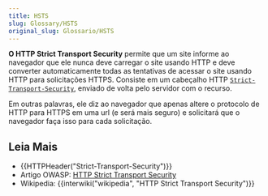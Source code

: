 ```yaml
---
title: HSTS
slug: Glossary/HSTS
original_slug: Glossario/HSTS
---
```


**O HTTP Strict Transport Security** permite que um site informe ao navegador que ele nunca deve carregar o site usando HTTP e deve converter automaticamente todas as tentativas de acessar o site usando HTTP para solicitações HTTPS. Consiste em um cabeçalho HTTP [`Strict-Transport-Security`](/pt-BR/docs/Web/HTTP/Headers/Strict-Transport-Security), enviado de volta pelo servidor com o recurso.

Em outras palavras, ele diz ao navegador que apenas altere o protocolo de HTTP para HTTPS em uma url (e será mais seguro) e solicitará que o navegador faça isso para cada solicitação.

## Leia Mais

- {{HTTPHeader("Strict-Transport-Security")}}
- Artigo OWASP: [HTTP Strict Transport Security](https://www.owasp.org/index.php/HTTP_Strict_Transport_Security)
- Wikipedia: {{interwiki("wikipedia", "HTTP Strict Transport Security")}}
